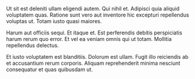 Ut sit est deleniti ullam eligendi autem. Qui nihil et. Adipisci quia aliquid voluptatem quas. Ratione sunt vero aut inventore hic excepturi repellendus voluptas ut. Totam iusto quasi maiores.
 Harum aut officiis sequi. Et itaque et. Est perferendis debitis perspiciatis harum rerum quo error. Et vel ea veniam omnis qui ut totam. Mollitia repellendus delectus.
 Et iusto voluptatem est blanditiis. Dolorum est ullam. Fugit illo reiciendis ab et accusantium rerum corporis. Aliquam reprehenderit minima nesciunt consequatur et quas quibusdam ut.